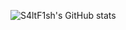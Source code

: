 <!--
**SaltF1sh/SaltF1sh** is a ✨ _special_ ✨ repository because its `README.md` (this file) appears on your GitHub profile.

Here are some ideas to get you started:

- 🔭 I’m currently working on ...
- 🌱 I’m currently learning ...
- 👯 I’m looking to collaborate on ...
- 🤔 I’m looking for help with ...
- 💬 Ask me about ...
- 📫 How to reach me: ...
- 😄 Pronouns: ...
- ⚡ Fun fact: ...
-->
![S4ltF1sh's GitHub stats](https://github-readme-stats.vercel.app/api?username=S4ltF1sh&show_icons=true&theme=cabalt&bg_color=48536601&title_color=#303542&text_color=#303542)
